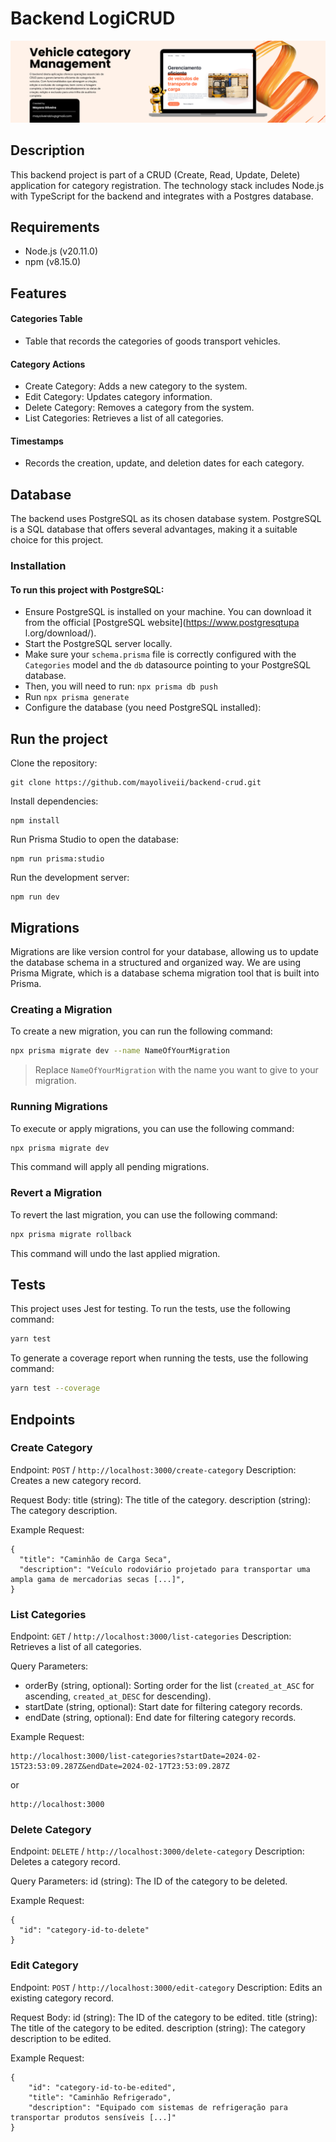 # Backend LogiCRUD

![BAckend img](./public/images/backend-img.png)

## Description

This backend project is part of a CRUD (Create, Read, Update, Delete) application for category registration. The technology stack includes Node.js with TypeScript for the backend and integrates with a Postgres database. 

## Requirements

- Node.js (v20.11.0)
- npm (v8.15.0)

## Features
#### Categories Table
- Table that records the categories of goods transport vehicles.
#### Category Actions
- Create Category: Adds a new category to the system.
- Edit Category: Updates category information.
- Delete Category: Removes a category from the system.
- List Categories: Retrieves a list of all categories.
#### Timestamps
- Records the creation, update, and deletion dates for each category.

## Database
The backend uses PostgreSQL as its chosen database system. PostgreSQL is a SQL database that offers several advantages, making it a suitable choice for this project.

### Installation
#### To run this project with PostgreSQL:

- Ensure PostgreSQL is installed on your machine. You can download it from the official [PostgreSQL website](https://www.postgresqtupa
l.org/download/).
- Start the PostgreSQL server locally.
- Make sure your `schema.prisma` file is correctly configured with the `Categories` model and the `db` datasource pointing to your PostgreSQL database.
- Then, you will need to run: `npx prisma db push`
- Run `npx prisma generate`
- Configure the database (you need PostgreSQL installed):

## Run the project
Clone the repository:
```
git clone https://github.com/mayoliveii/backend-crud.git
```

Install dependencies:

```
npm install
```

Run Prisma Studio to open the database:

```
npm run prisma:studio
```

Run the development server:

```
npm run dev
```

## Migrations

Migrations are like version control for your database, allowing us to update the database schema in a structured and organized way. We are using Prisma Migrate, which is a database schema migration tool that is built into Prisma.

### Creating a Migration

To create a new migration, you can run the following command:

```bash
npx prisma migrate dev --name NameOfYourMigration
````

> Replace `NameOfYourMigration` with the name you want to give to your migration.

### Running Migrations
To execute or apply migrations, you can use the following command:

```bash
npx prisma migrate dev
````
This command will apply all pending migrations.

### Revert a Migration
To revert the last migration, you can use the following command:

```bash
npx prisma migrate rollback
````
This command will undo the last applied migration.

## Tests

This project uses Jest for testing. To run the tests, use the following command:

```bash
yarn test
```

To generate a coverage report when running the tests, use the following command:

```bash
yarn test --coverage
```


## Endpoints

### Create Category

Endpoint: `POST` / `http://localhost:3000/create-category`
Description: Creates a new category record.

Request Body:
title (string): The title of the category.
description (string): The category description.

Example Request:

```gql
{
  "title": "Caminhão de Carga Seca",
  "description": "Veículo rodoviário projetado para transportar uma ampla gama de mercadorias secas [...]",
}
```

### List Categories
Endpoint: `GET` / `http://localhost:3000/list-categories`
Description: Retrieves a list of all categories.

Query Parameters:

- orderBy (string, optional): Sorting order for the list (`created_at_ASC` for ascending, `created_at_DESC` for descending).
- startDate (string, optional): Start date for filtering category records.
- endDate (string, optional): End date for filtering category records.

Example Request:

```gql
http://localhost:3000/list-categories?startDate=2024-02-15T23:53:09.287Z&endDate=2024-02-17T23:53:09.287Z
```

or

```gql
http://localhost:3000
```

### Delete Category
Endpoint: `DELETE` / `http://localhost:3000/delete-category`
Description: Deletes a category record.

Query Parameters:
id (string): The ID of the category to be deleted.

Example Request:

```gql
{
  "id": "category-id-to-delete"
}
```

### Edit Category
Endpoint: `POST` / `http://localhost:3000/edit-category`
Description: Edits an existing category record.

Request Body:
id (string): The ID of the category to be edited.
title (string): The title of the category to be edited.
description (string): The category description to be edited.

Example Request:
```gql
{
	"id": "category-id-to-be-edited",
	"title": "Caminhão Refrigerado",
	"description": "Equipado com sistemas de refrigeração para transportar produtos sensíveis [...]"
}
```